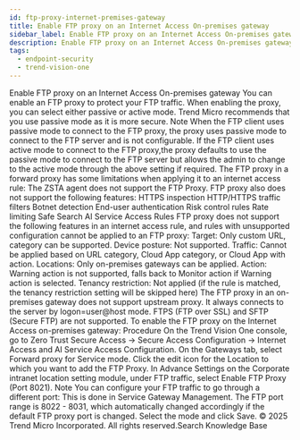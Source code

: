 ```yaml
---
id: ftp-proxy-internet-premises-gateway
title: Enable FTP proxy on an Internet Access On-premises gateway
sidebar_label: Enable FTP proxy on an Internet Access On-premises gateway
description: Enable FTP proxy on an Internet Access On-premises gateway
tags:
  - endpoint-security
  - trend-vision-one
---
```


 Enable FTP proxy on an Internet Access On-premises gateway You can enable an FTP proxy to protect your FTP traffic. When enabling the proxy, you can select either passive or active mode. Trend Micro recommends that you use passive mode as it is more secure. Note When the FTP client uses passive mode to connect to the FTP proxy, the proxy uses passive mode to connect to the FTP server and is not configurable. If the FTP client uses active mode to connect to the FTP proxy,the proxy defaults to use the passive mode to connect to the FTP server but allows the admin to change to the active mode through the above setting if required. The FTP proxy in a forward proxy has some limitations when applying it to an internet access rule: The ZSTA agent does not support the FTP Proxy. FTP proxy also does not support the following features: HTTPS inspection HTTP/HTTPS traffic filters Botnet detection End-user authentication Risk control rules Rate limiting Safe Search AI Service Access Rules FTP proxy does not support the following features in an internet access rule, and rules with unsupported configuration cannot be applied to an FTP proxy: Target: Only custom URL, category can be supported. Device posture: Not supported. Traffic: Cannot be applied based on URL category, Cloud App category, or Cloud App with action. Locations: Only on-premises gateways can be applied. Action: Warning action is not supported, falls back to Monitor action if Warning action is selected. Tenancy restriction: Not applied (if the rule is matched, the tenancy restriction setting will be skipped here) The FTP proxy in an on-premises gateway does not support upstream proxy. It always connects to the server by logon=user@host mode. FTPS (FTP over SSL) and SFTP (Secure FTP) are not supported. To enable the FTP proxy on the Internet Access on-premises gateway: Procedure On the Trend Vision One console, go to Zero Trust Secure Access → Secure Access Configuration → Internet Access and AI Service Access Configuration. On the Gateways tab, select Forward proxy for Service mode. Click the edit icon for the Location to which you want to add the FTP Proxy. In Advance Settings on the Corporate intranet location setting module, under FTP traffic, select Enable FTP Proxy (Port 8021). Note You can configure your FTP traffic to go through a different port: This is done in Service Gateway Management. The FTP port range is 8022 - 8031, which automatically changed accordingly if the default FTP proxy port is changed. Select the mode and click Save. © 2025 Trend Micro Incorporated. All rights reserved.Search Knowledge Base